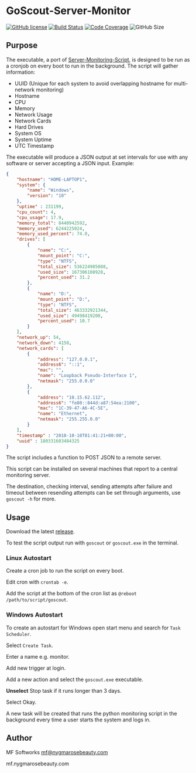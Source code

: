 # GoScout-Server-Monitor

[![GitHub license](https://img.shields.io/github/license/mfsoftworks/GoScout-Server-Monitor.svg)](https://github.com/mfsoftworks/GoScout-Server-Monitor/blob/master/LICENSE.md) [![Build Status](https://travis-ci.com/mfsoftworks/GoScout-Server-Monitor.svg?branch=master)](https://travis-ci.com/mfsoftworks/GoScout-Server-Monitor)
[![Code Coverage](https://codecov.io/gh/mfsoftworks/GoScout-Server-Monitor/branch/master/graphs/badge.svg)](https://codecov.io/gh/mfsoftworks/GoScout-Server-Monitor) ![GitHub Size](https://img.shields.io/github/repo-size/mfsoftworks/GoScout-Server-Monitor.svg)

## Purpose

The executable, a port of [Server-Monitoring-Script](https://github.com/mfsoftworks/server-monitoring-script), is designed to be run as a cronjob on every boot to run in the background.
The script will gather information:

- UUID (Unique for each system to avoid overlapping hostname for multi-network monitoring)
- Hostname
- CPU
- Memory
- Network Usage
- Network Cards
- Hard Drives
- System OS
- System Uptime
- UTC Timestamp

The executable will produce a JSON output at set intervals for use with any software or server accepting a JSON input.
Example:

```json
{
    "hostname": "HOME-LAPTOP1",
    "system": {
        "name": "Windows",
        "version": "10"
    },
    "uptime" : 231199,
    "cpu_count": 4,
    "cpu_usage": 17.9,
    "memory_total": 8440942592,
    "memory_used": 6244225024,
    "memory_used_percent": 74.0,
    "drives": [
        {
            "name": "C:",
            "mount_point": "C:",
            "type": "NTFS",
            "total_size": 536224985088,
            "used_size": 167306108928,
            "percent_used": 31.2
        },
        {
            "name": "D:",
            "mount_point": "D:",
            "type": "NTFS",
            "total_size": 463332921344,
            "used_size": 49498419200,
            "percent_used": 10.7
        }
    ],
    "network_up": 54,
    "network_down": 4150,
    "network_cards": [
        {
            "address": "127.0.0.1",
            "address6": "::1",
            "mac": "",
            "name": "Loopback Pseudo-Interface 1",
            "netmask": "255.0.0.0"
        },
        {
            "address": "10.15.62.112",
            "address6": "fe80::844d:a87:54ea:2100",
            "mac": "1C-39-47-A6-4C-5E",
            "name": "Ethernet",
            "netmask": "255.255.0.0"
        }
    ],
    "timestamp" : "2018-10-10T01:41:21+00:00",
    "uuid" : 180331603484325
}
```

The script includes a function to POST JSON to a remote server.

This script can be installed on several machines that report to a central monitoring server.

The destination, checking interval, sending attempts after failure and timeout between resending attempts can be set through arguments, use `goscout -h` for more.

## Usage

Download the latest [release](https://github.com/mfsoftworks/GoScout-Server-Monitor/releases).

To test the script output run with `goscout` or `goscout.exe` in the terminal.

### **Linux Autostart**

Create a cron job to run the script on every boot.

Edit cron with `crontab -e`.

Add the script at the bottom of the cron list as `@reboot /path/to/script/goscout`.

### **Windows Autostart**

To create an autostart for Windows open start menu and search for `Task Scheduler`.

Select `Create Task`.

Enter a name e.g. monitor.

Add new trigger at login.

Add a new action and select the `goscout.exe` executable.

**Unselect** Stop task if it runs longer than 3 days.

Select Okay.

A new task will be created that runs the python monitoring script in the background every time a user starts the system and logs in.

## Author

MF Softworks <mf@nygmarosebeauty.com>

mf.nygmarosebeauty.com
